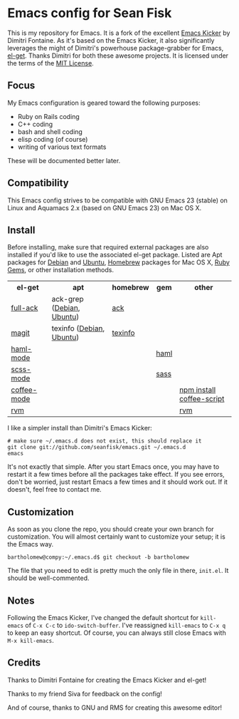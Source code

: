 Emacs config for Sean Fisk
==========================

This is my repository for Emacs. It is a fork of the excellent [Emacs Kicker](https://github.com/dimitri/emacs-kicker) by Dimitri Fontaine. As it's based on the Emacs Kicker, it also significantly leverages the might of Dimitri's powerhouse package-grabber for Emacs, [el-get](https://github.com/dimitri/el-get). Thanks Dimitri for both these awesome projects. It is licensed under the terms of the [MIT License](http://www.opensource.org/licenses/mit-license.php).

Focus
-----

My Emacs configuration is geared toward the following purposes:

* Ruby on Rails coding
* C++ coding
* bash and shell coding
* elisp coding (of course)
* writing of various text formats

These will be documented better later.

Compatibility
-------------

This Emacs config strives to be compatible with GNU Emacs 23 (stable) on Linux and Aquamacs 2.x (based on GNU Emacs 23) on Mac OS X.

Install
-------

Before installing, make sure that required external packages are also installed if you'd like to use the associated el-get package. Listed are Apt packages for [Debian](http://www.debian.org/distrib/packages) and [Ubuntu](http://packages.ubuntu.com/), [Homebrew](https://github.com/mxcl/homebrew) packages for Mac OS X, [Ruby Gems](http://rubygems.org/), or other installation methods.

<table>
  <tr>
    <th>el-get</th>
    <th>apt</th>
    <th>homebrew</th>
    <th>gem</th>
    <th>other</th>
  </tr>
  <tr>
    <td><a href="http://www.emacswiki.org/emacs/FullAck">full-ack</a></td>
    <td>ack-grep (<a href="http://packages.debian.org/search?keywords=ack-grep">Debian</a>, <a href="http://packages.ubuntu.com/search?keywords=ack-grep">Ubuntu</a>)</td>
    <td><a href="https://github.com/mxcl/homebrew/blob/master/Library/Formula/ack.rb">ack</a></td>
    <td></td>
    <td></td>
  </tr>
  <tr>
    <td><a href="http://www.emacswiki.org/emacs/Magit">magit</a></td>
    <td>texinfo (<a href="http://packages.debian.org/search?keywords=texinfo">Debian</a>, <a href="http://packages.ubuntu.com/search?keywords=texinfo">Ubuntu</a>)</td>
    <td><a href="https://github.com/mxcl/homebrew/blob/master/Library/Formula/texinfo.rb">texinfo</a></td>
    <td></td>
    <td></td>
  </tr>
  <tr>
    <td><a href="http://www.emacswiki.org/emacs/HamlMode">haml-mode</a></td>
    <td></td>
    <td></td>
    <td><a href="http://rubygems.org/gems/haml">haml</a></td>
    <td></td>
  </tr>
  <tr>
    <td><a href="http://www.emacswiki.org/emacs/ScssMode">scss-mode</a></td>
    <td></td>
    <td></td>
    <td><a href="http://rubygems.org/gems/sass">sass</a></td>
    <td></td>
  </tr>
  <tr>
    <td><a href="http://ozmm.org/posts/coffee_mode.html">coffee-mode</a></td>
    <td></td>
    <td></td>
    <td></td>
    <td><a href="http://jashkenas.github.com/coffee-script/">npm install coffee-script</a></td>
  </tr>
  <tr>
    <td><a href="https://github.com/senny/rvm.el">rvm</a></td>
    <td></td>
    <td></td>
    <td></td>
    <td><a href="http://beginrescueend.com/">rvm</a></td>
  </tr>
</table>

I like a simpler install than Dimitri's Emacs Kicker:

    # make sure ~/.emacs.d does not exist, this should replace it
    git clone git://github.com/seanfisk/emacs.git ~/.emacs.d
    emacs
    
It's not exactly that simple. After you start Emacs once, you may have to restart it a few times before all the packages take effect. If you see errors, don't be worried, just restart Emacs a few times and it should work out. If it doesn't, feel free to contact me.

Customization
-------------

As soon as you clone the repo, you should create your own branch for customization. You will almost certainly want to customize your setup; it is the Emacs way.

    bartholomew@compy:~/.emacs.d$ git checkout -b bartholomew
    
The file that you need to edit is pretty much the only file in there, `init.el`. It should be well-commented.

Notes
-----

Following the Emacs Kicker, I've changed the default shortcut for `kill-emacs` of `C-x C-c` to `ido-switch-buffer`. I've reassigned `kill-emacs` to `C-x q` to keep an easy shortcut. Of course, you can always still close Emacs with `M-x kill-emacs`.

Credits
-------

Thanks to Dimitri Fontaine for creating the Emacs Kicker and el-get!

Thanks to my friend Siva for feedback on the config!

And of course, thanks to GNU and RMS for creating this awesome editor!
